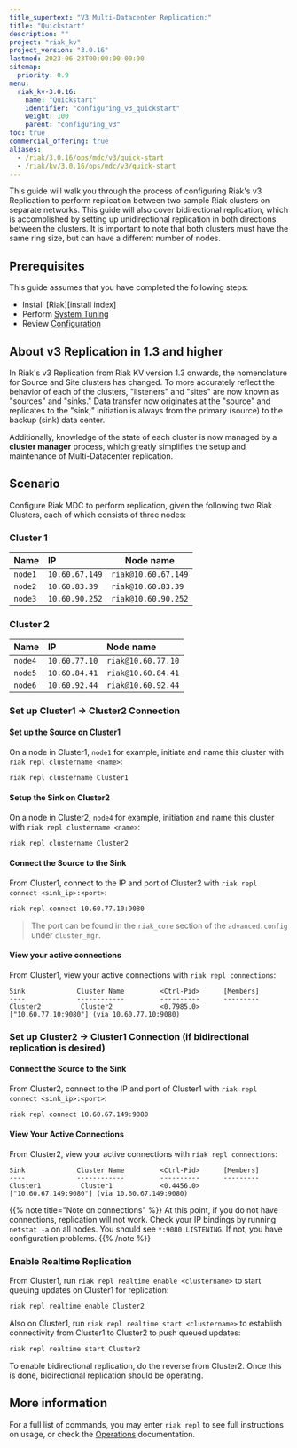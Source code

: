 ```yaml
---
title_supertext: "V3 Multi-Datacenter Replication:"
title: "Quickstart"
description: ""
project: "riak_kv"
project_version: "3.0.16"
lastmod: 2023-06-23T00:00:00-00:00
sitemap:
  priority: 0.9
menu:
  riak_kv-3.0.16:
    name: "Quickstart"
    identifier: "configuring_v3_quickstart"
    weight: 100
    parent: "configuring_v3"
toc: true
commercial_offering: true
aliases:
  - /riak/3.0.16/ops/mdc/v3/quick-start
  - /riak/kv/3.0.16/ops/mdc/v3/quick-start
---
```


[perf index]: {{<baseurl>}}riak/kv/3.0.16/using/performance
[config v3 mdc]: {{<baseurl>}}riak/kv/3.0.16/configuring/v3-multi-datacenter
[cluster ops v3 mdc]: {{<baseurl>}}riak/kv/3.0.16/using/cluster-operations/v3-multi-datacenter

This guide will walk you through the process of configuring Riak's v3
Replication to perform replication between two sample Riak clusters on
separate networks. This guide will also cover bidirectional replication,
which is accomplished by setting up unidirectional replication in both
directions between the clusters.  It is important to note that both
clusters must have the same ring size, but can have a different number
of nodes.

## Prerequisites

This guide assumes that you have completed the following steps:

* Install [Riak][install index]
* Perform [System Tuning][perf index]
* Review [Configuration][config v3 mdc]

## About v3 Replication in 1.3 and higher

In Riak's v3 Replication from Riak KV version 1.3 onwards, the nomenclature for Source and Site
clusters has changed. To more accurately reflect the behavior of each of
the clusters, "listeners" and "sites" are now known as "sources" and
"sinks." Data transfer now originates at the "source" and replicates to
the "sink;" initiation is always from the primary (source) to the backup
(sink) data center.

Additionally, knowledge of the state of each cluster is now managed by a
**cluster manager** process, which greatly simplifies the setup and
maintenance of Multi-Datacenter replication.

## Scenario

Configure Riak MDC to perform replication, given the following two
Riak Clusters, each of which consists of three nodes:

### Cluster 1

Name  | IP          | Node name
:-----|:-------------|-----------------
`node1` | `10.60.67.149` | `riak@10.60.67.149`
`node2` | `10.60.83.39`  | `riak@10.60.83.39`
`node3` | `10.60.90.252` | `riak@10.60.90.252`

### Cluster 2

Name  | IP          | Node name
:-----|:------------|:----------------
`node4` | `10.60.77.10` | `riak@10.60.77.10`
`node5` | `10.60.84.41` | `riak@10.60.84.41`
`node6` | `10.60.92.44` | `riak@10.60.92.44`

### Set up Cluster1 &rarr; Cluster2 Connection

#### Set up the Source on Cluster1

On a node in Cluster1, `node1` for example, initiate and name this
cluster with `riak repl clustername <name>`:

```bash
riak repl clustername Cluster1
```

#### Setup the Sink on Cluster2

On a node in Cluster2, `node4` for example, initiation and name this
cluster with `riak repl clustername <name>`:

```bash
riak repl clustername Cluster2
```

#### Connect the Source to the Sink

From Cluster1, connect to the IP and port of Cluster2 with `riak repl
connect <sink_ip>:<port>`:

```bash
riak repl connect 10.60.77.10:9080
```

> The port can be found in the `riak_core` section of the `advanced.config`
> under `cluster_mgr`.

#### View your active connections

From Cluster1, view your active connections with `riak repl
connections`:

```
Sink             Cluster Name         <Ctrl-Pid>      [Members]
----             ------------         ----------      ---------
Cluster2          Cluster2            <0.7985.0>      ["10.60.77.10:9080"] (via 10.60.77.10:9080)
```

### Set up Cluster2 &rarr; Cluster1 Connection (if bidirectional replication is desired)

#### Connect the Source to the Sink

From Cluster2, connect to the IP and port of Cluster1 with `riak repl
connect <sink_ip>:<port>`:

```bash
riak repl connect 10.60.67.149:9080
```

#### View Your Active Connections

From Cluster2, view your active connections with `riak repl
connections`:

```
Sink             Cluster Name         <Ctrl-Pid>      [Members]
----             ------------         ----------      ---------
Cluster1          Cluster1            <0.4456.0>      ["10.60.67.149:9080"] (via 10.60.67.149:9080)
```

{{% note title="Note on connections" %}}
At this point, if you do not have connections, replication will not work.
Check your IP bindings by running `netstat -a` on all nodes. You should see
`*:9080 LISTENING`. If not, you have configuration problems.
{{% /note %}}

### Enable Realtime Replication

From Cluster1, run `riak repl realtime enable <clustername>` to start
queuing updates on Cluster1 for replication:

```bash
riak repl realtime enable Cluster2
```

Also on Cluster1, run `riak repl realtime start <clustername>` to
establish connectivity from Cluster1 to Cluster2 to push queued updates:

```bash
riak repl realtime start Cluster2
```

To enable bidirectional replication, do the reverse from Cluster2.
Once this is done, bidirectional replication should be operating.

## More information

For a full list of commands, you may enter `riak repl` to see full
instructions on usage, or check the [Operations][cluster ops v3 mdc] documentation.

